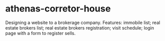 # athenas-corretor-house
Designing a website to a brokerage company. Features: immobile list; real estate brokers list; real estate brokers registration; visit schedule; login page with a form to register sells.
